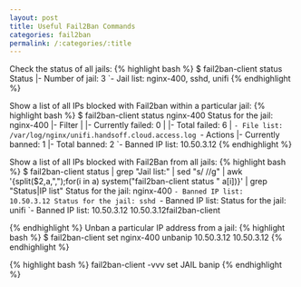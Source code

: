 ```yaml
---
layout: post
title: Useful Fail2Ban Commands
categories: fail2ban
permalink: /:categories/:title
---
```


Check the status of all jails:
{% highlight bash %}
$ fail2ban-client status
Status
|- Number of jail:	3
`- Jail list:	nginx-400, sshd, unifi
{% endhighlight %}

Show a list of all IPs blocked with Fail2ban within a particular jail:
{% highlight bash %}
$ fail2ban-client status nginx-400
Status for the jail: nginx-400
|- Filter
|  |- Currently failed:	0
|  |- Total failed:	6
|  `- File list:	/var/log/nginx/unifi.handsoff.cloud.access.log
`- Actions
   |- Currently banned:	1
   |- Total banned:	2
   `- Banned IP list:	10.50.3.12
{% endhighlight %}

Show a list of all IPs blocked with Fail2Ban from all jails:
{% highlight bash %}
$ fail2ban-client status | grep "Jail list:" | sed "s/ //g" | awk '{split($2,a,",");for(i in a) system("fail2ban-client status " a[i])}' | grep "Status\|IP list"
Status for the jail: nginx-400
   `- Banned IP list:	10.50.3.12
Status for the jail: sshd
   `- Banned IP list:
Status for the jail: unifi
   `- Banned IP list:	10.50.3.12 10.50.3.12fail2ban-client

{% endhighlight %}
Unban a particular IP address from a jail:
{% highlight bash %}
$ fail2ban-client set nginx-400 unbanip 10.50.3.12
10.50.3.12
{% endhighlight %}


{% highlight bash %}
fail2ban-client -vvv set JAIL banip
{% endhighlight %}

